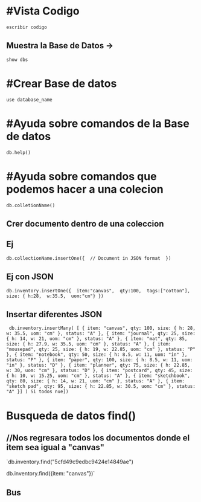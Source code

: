 # #Vista Codigo
`escribir codigo`


## Muestra la Base de Datos ->

`show dbs`


# #Crear Base de datos
`use database_name`

# #Ayuda sobre comandos de la Base de datos
`db.help()`

# #Ayuda sobre comandos que podemos hacer a una colecion
`db.colletionName()`


## Crer documento dentro de una coleccion

## Ej

`db.collectionName.insertOne({ 
// Document in JSON format 
})`

## Ej con JSON

`db.inventory.insertOne({ 
      item:"canvas", 
      qty:100, 
      tags:["cotton"], 
      size: {
      h:28, 
      w:35.5, 
      uom:"cm"}
       })`

## Insertar diferentes JSON

  `` db.inventory.insertMany( [
   { item: "canvas", qty: 100, size: { h: 28, w: 35.5, uom: "cm" }, status: "A" },
   { item: "journal", qty: 25, size: { h: 14, w: 21, uom: "cm" }, status: "A" },
   { item: "mat", qty: 85, size: { h: 27.9, w: 35.5, uom: "cm" }, status: "A" },
   { item: "mousepad", qty: 25, size: { h: 19, w: 22.85, uom: "cm" }, status: "P" },
   { item: "notebook", qty: 50, size: { h: 8.5, w: 11, uom: "in" }, status: "P" },
   { item: "paper", qty: 100, size: { h: 8.5, w: 11, uom: "in" }, status: "D" },
   { item: "planner", qty: 75, size: { h: 22.85, w: 30, uom: "cm" }, status: "D" },
   { item: "postcard", qty: 45, size: { h: 10, w: 15.25, uom: "cm" }, status: "A" },
   { item: "sketchbook", qty: 80, size: { h: 14, w: 21, uom: "cm" }, status: "A" },
   { item: "sketch pad", qty: 95, size: { h: 22.85, w: 30.5, uom: "cm" }, status: "A" }] )
Si todos nue])``


# Busqueda de datos find() 

##  //Nos regresara todos los documentos donde el item sea igual a "canvas"

`db.inventory.find("5cfd49c9edbc9424e14849ae")
  
  db.inventory.find({item: "canvas"})`

## Bus




